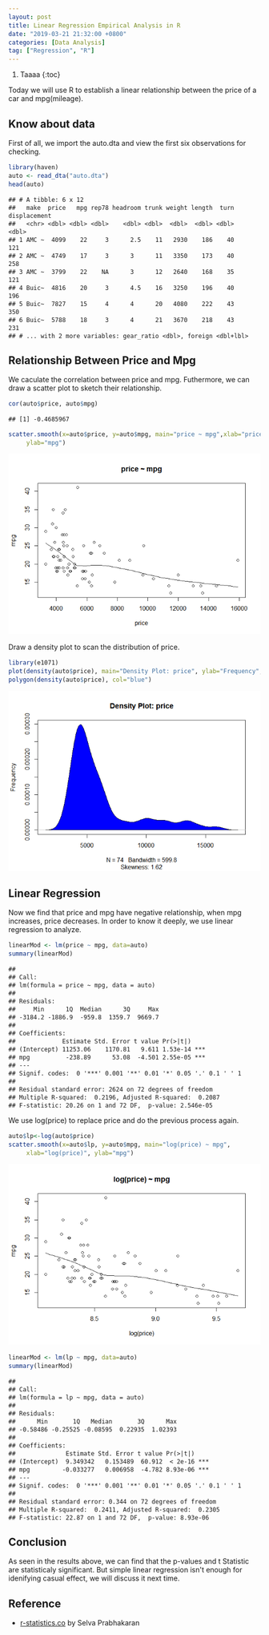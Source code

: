 ```yaml
---
layout: post
title: Linear Regression Empirical Analysis in R
date: "2019-03-21 21:32:00 +0800"
categories: [Data Analysis]
tag: ["Regression", "R"]
---
```


1. Taaaa
{:toc}

Today we will use R to establish a linear relationship between the price of a car and mpg(mileage).

## Know about data

First of all, we import the auto.dta and view the first six observations for checking.


```r
library(haven)
auto <- read_dta("auto.dta")
head(auto)
```

```
## # A tibble: 6 x 12
##   make  price   mpg rep78 headroom trunk weight length  turn displacement
##   <chr> <dbl> <dbl> <dbl>    <dbl> <dbl>  <dbl>  <dbl> <dbl>        <dbl>
## 1 AMC ~  4099    22     3      2.5    11   2930    186    40          121
## 2 AMC ~  4749    17     3      3      11   3350    173    40          258
## 3 AMC ~  3799    22    NA      3      12   2640    168    35          121
## 4 Buic~  4816    20     3      4.5    16   3250    196    40          196
## 5 Buic~  7827    15     4      4      20   4080    222    43          350
## 6 Buic~  5788    18     3      4      21   3670    218    43          231
## # ... with 2 more variables: gear_ratio <dbl>, foreign <dbl+lbl>
```

## Relationship Between Price and Mpg

We caculate the correlation between price and mpg. Futhermore, we can draw a scatter plot to sketch their relationship.


```r
cor(auto$price, auto$mpg)
```

```
## [1] -0.4685967
```


```r
scatter.smooth(x=auto$price, y=auto$mpg, main="price ~ mpg",xlab="price",
     ylab="mpg")
```

![img1](/styles/images/linear-regression-empirical-analysis-in-r/chunk-1-1.png)<!-- -->

Draw a density plot to scan the distribution of price.


```r
library(e1071)
plot(density(auto$price), main="Density Plot: price", ylab="Frequency", sub=paste("Skewness:", round(e1071::skewness(auto$price), 2)))  
polygon(density(auto$price), col="blue")
```

![img2](/styles/images/linear-regression-empirical-analysis-in-r/chunk-2-1.png)<!-- -->


## Linear Regression

Now we find that price and mpg have negative relationship, when mpg increases, price decreases. In order to know it deeply, we use linear regression to analyze.


```r
linearMod <- lm(price ~ mpg, data=auto)
summary(linearMod)
```

```
## 
## Call:
## lm(formula = price ~ mpg, data = auto)
## 
## Residuals:
##     Min      1Q  Median      3Q     Max 
## -3184.2 -1886.9  -959.8  1359.7  9669.7 
## 
## Coefficients:
##             Estimate Std. Error t value Pr(>|t|)    
## (Intercept) 11253.06    1170.81   9.611 1.53e-14 ***
## mpg          -238.89      53.08  -4.501 2.55e-05 ***
## ---
## Signif. codes:  0 '***' 0.001 '**' 0.01 '*' 0.05 '.' 0.1 ' ' 1
## 
## Residual standard error: 2624 on 72 degrees of freedom
## Multiple R-squared:  0.2196,	Adjusted R-squared:  0.2087 
## F-statistic: 20.26 on 1 and 72 DF,  p-value: 2.546e-05
```
We use log(price) to replace price and do the previous process again.


```r
auto$lp<-log(auto$price)
scatter.smooth(x=auto$lp, y=auto$mpg, main="log(price) ~ mpg",
     xlab="log(price)", ylab="mpg")
```

![img3](/styles/images/linear-regression-empirical-analysis-in-r/chunk-4-1.png)<!-- -->

```r
linearMod <- lm(lp ~ mpg, data=auto)
summary(linearMod)
```

```
## 
## Call:
## lm(formula = lp ~ mpg, data = auto)
## 
## Residuals:
##      Min       1Q   Median       3Q      Max 
## -0.58486 -0.25525 -0.08595  0.22935  1.02393 
## 
## Coefficients:
##              Estimate Std. Error t value Pr(>|t|)    
## (Intercept)  9.349342   0.153489  60.912  < 2e-16 ***
## mpg         -0.033277   0.006958  -4.782 8.93e-06 ***
## ---
## Signif. codes:  0 '***' 0.001 '**' 0.01 '*' 0.05 '.' 0.1 ' ' 1
## 
## Residual standard error: 0.344 on 72 degrees of freedom
## Multiple R-squared:  0.2411,	Adjusted R-squared:  0.2305 
## F-statistic: 22.87 on 1 and 72 DF,  p-value: 8.93e-06
```
## Conclusion

As seen in the results above, we can find that the p-values and t Statistic are statisticaly significant. But simple linear regression isn't enough for idenifying casual effect, we will discuss it next time.

## Reference

* [r-statistics.co](http://r-statistics.co) by Selva Prabhakaran
